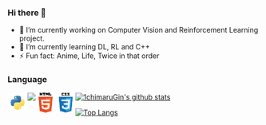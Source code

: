 ### Hi there 👋

<!--
**1chimaruGin/1chimaruGin** is a ✨ _special_ ✨ repository because its `README.md` (this file) appears on your GitHub profile.

Here are some ideas to get you started:
-->

- 🔭 I’m currently working on Computer Vision and Reinforcement Learning project.
- 🌱 I’m currently learning DL, RL and C++
- ⚡ Fun fact: Anime, Life, Twice in that order 

<!--
- 👯 I’m looking to collaborate on ...
- 🤔 I’m looking for help with ...
- 💬 Ask me about ...
- 📫 How to reach me: ...
- 😄 Pronouns: ...
-->

### Language

<img align="left" height="40px" src="https://raw.githubusercontent.com/github/explore/80688e429a7d4ef2fca1e82350fe8e3517d3494d/topics/python/python.png" />
<img align="left" height="40px" src="hhttps://raw.githubusercontent.com/github/explore/80688e429a7d4ef2fca1e82350fe8e3517d3494d/topics/c++/c++.png">
<img align="left" height="40px" src="https://raw.githubusercontent.com/github/explore/80688e429a7d4ef2fca1e82350fe8e3517d3494d/topics/html/html.png" />
<img align="left" height="40px" src="https://raw.githubusercontent.com/github/explore/80688e429a7d4ef2fca1e82350fe8e3517d3494d/topics/css/css.png" />

[![1chimaruGin's github stats](https://github-readme-stats.vercel.app/api?username=1chimaruGin)](https://github.com/1chimaruGin/github-readme-stats)


[![Top Langs](https://github-readme-stats.vercel.app/api/top-langs/?username=1chimaruGin&hide=javascript,Tcl)](https://github.com/1chimaruGin/github-readme-stats)
